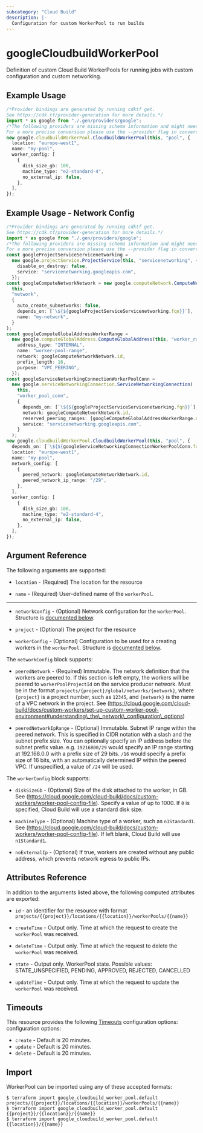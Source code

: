 ```yaml
---
subcategory: "Cloud Build"
description: |-
  Configuration for custom WorkerPool to run builds
---
```


# googleCloudbuildWorkerPool

Definition of custom Cloud Build WorkerPools for running jobs with custom configuration and custom networking.

## Example Usage

```typescript
/*Provider bindings are generated by running cdktf get.
See https://cdk.tf/provider-generation for more details.*/
import * as google from "./.gen/providers/google";
/*The following providers are missing schema information and might need manual adjustments to synthesize correctly: google.
For a more precise conversion please use the --provider flag in convert.*/
new google.cloudbuildWorkerPool.CloudbuildWorkerPool(this, "pool", {
  location: "europe-west1",
  name: "my-pool",
  worker_config: [
    {
      disk_size_gb: 100,
      machine_type: "e2-standard-4",
      no_external_ip: false,
    },
  ],
});

```

## Example Usage - Network Config

```typescript
/*Provider bindings are generated by running cdktf get.
See https://cdk.tf/provider-generation for more details.*/
import * as google from "./.gen/providers/google";
/*The following providers are missing schema information and might need manual adjustments to synthesize correctly: google.
For a more precise conversion please use the --provider flag in convert.*/
const googleProjectServiceServicenetworking =
  new google.projectService.ProjectService(this, "servicenetworking", {
    disable_on_destroy: false,
    service: "servicenetworking.googleapis.com",
  });
const googleComputeNetworkNetwork = new google.computeNetwork.ComputeNetwork(
  this,
  "network",
  {
    auto_create_subnetworks: false,
    depends_on: [`\${${googleProjectServiceServicenetworking.fqn}}`],
    name: "my-network",
  }
);
const googleComputeGlobalAddressWorkerRange =
  new google.computeGlobalAddress.ComputeGlobalAddress(this, "worker_range", {
    address_type: "INTERNAL",
    name: "worker-pool-range",
    network: googleComputeNetworkNetwork.id,
    prefix_length: 16,
    purpose: "VPC_PEERING",
  });
const googleServiceNetworkingConnectionWorkerPoolConn =
  new google.serviceNetworkingConnection.ServiceNetworkingConnection(
    this,
    "worker_pool_conn",
    {
      depends_on: [`\${${googleProjectServiceServicenetworking.fqn}}`],
      network: googleComputeNetworkNetwork.id,
      reserved_peering_ranges: [googleComputeGlobalAddressWorkerRange.name],
      service: "servicenetworking.googleapis.com",
    }
  );
new google.cloudbuildWorkerPool.CloudbuildWorkerPool(this, "pool", {
  depends_on: [`\${${googleServiceNetworkingConnectionWorkerPoolConn.fqn}}`],
  location: "europe-west1",
  name: "my-pool",
  network_config: [
    {
      peered_network: googleComputeNetworkNetwork.id,
      peered_network_ip_range: "/29",
    },
  ],
  worker_config: [
    {
      disk_size_gb: 100,
      machine_type: "e2-standard-4",
      no_external_ip: false,
    },
  ],
});

```

## Argument Reference

The following arguments are supported:

*   `location` -
    (Required)
    The location for the resource

*   `name` -
    (Required)
    User-defined name of the `workerPool`.

***

*   `networkConfig` -
    (Optional)
    Network configuration for the `workerPool`. Structure is [documented below](#nested_network_config).

*   `project` -
    (Optional)
    The project for the resource

*   `workerConfig` -
    (Optional)
    Configuration to be used for a creating workers in the `workerPool`. Structure is [documented below](#nested_worker_config).

<a name="nested_network_config"></a>The `networkConfig` block supports:

*   `peeredNetwork` -
    (Required)
    Immutable. The network definition that the workers are peered to. If this section is left empty, the workers will be peered to `workerPoolProjectId` on the service producer network. Must be in the format `projects/{project}/global/networks/{network}`, where `{project}` is a project number, such as `12345`, and `{network}` is the name of a VPC network in the project. See (https://cloud.google.com/cloud-build/docs/custom-workers/set-up-custom-worker-pool-environment#understanding\_the\_network\_configuration\_options)

*   `peeredNetworkIpRange` -
    (Optional)
    Immutable. Subnet IP range within the peered network. This is specified in CIDR notation with a slash and the subnet prefix size. You can optionally specify an IP address before the subnet prefix value. e.g. `19216800/29` would specify an IP range starting at 192.168.0.0 with a prefix size of 29 bits. `/16` would specify a prefix size of 16 bits, with an automatically determined IP within the peered VPC. If unspecified, a value of `/24` will be used.

<a name="nested_worker_config"></a>The `workerConfig` block supports:

*   `diskSizeGb` -
    (Optional)
    Size of the disk attached to the worker, in GB. See (https://cloud.google.com/cloud-build/docs/custom-workers/worker-pool-config-file). Specify a value of up to 1000. If `0` is specified, Cloud Build will use a standard disk size.

*   `machineType` -
    (Optional)
    Machine type of a worker, such as `n1Standard1`. See (https://cloud.google.com/cloud-build/docs/custom-workers/worker-pool-config-file). If left blank, Cloud Build will use `n1Standard1`.

*   `noExternalIp` -
    (Optional)
    If true, workers are created without any public address, which prevents network egress to public IPs.

## Attributes Reference

In addition to the arguments listed above, the following computed attributes are exported:

*   `id` - an identifier for the resource with format `projects/{{project}}/locations/{{location}}/workerPools/{{name}}`

*   `createTime` -
    Output only. Time at which the request to create the `workerPool` was received.

*   `deleteTime` -
    Output only. Time at which the request to delete the `workerPool` was received.

*   `state` -
    Output only. WorkerPool state. Possible values: STATE\_UNSPECIFIED, PENDING, APPROVED, REJECTED, CANCELLED

*   `updateTime` -
    Output only. Time at which the request to update the `workerPool` was received.

## Timeouts

This resource provides the following
[Timeouts](https://developer.hashicorp.com/terraform/plugin/sdkv2/resources/retries-and-customizable-timeouts) configuration options: configuration options:

* `create` - Default is 20 minutes.
* `update` - Default is 20 minutes.
* `delete` - Default is 20 minutes.

## Import

WorkerPool can be imported using any of these accepted formats:

```console
$ terraform import google_cloudbuild_worker_pool.default projects/{{project}}/locations/{{location}}/workerPools/{{name}}
$ terraform import google_cloudbuild_worker_pool.default {{project}}/{{location}}/{{name}}
$ terraform import google_cloudbuild_worker_pool.default {{location}}/{{name}}
```
